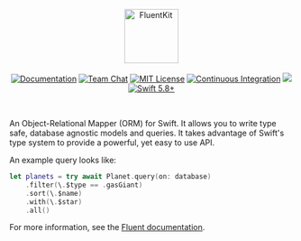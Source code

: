 <p align="center">
<picture>
  <source media="(prefers-color-scheme: dark)" srcset="https://github.com/vapor/fluent-kit/assets/1130717/1da9ba22-253a-43ba-ac03-5cecf0075c30">
  <source media="(prefers-color-scheme: light)" srcset="https://github.com/vapor/fluent-kit/assets/1130717/89800da9-2651-4fff-900a-be8f691bedb9">
  <img src="https://github.com/vapor/fluent-kit/assets/1130717/89800da9-2651-4fff-900a-be8f691bedb9" height="96" alt="FluentKit">
</picture> 
<br>
<br>
<a href="https://docs.vapor.codes/4.0/"><img src="https://design.vapor.codes/images/readthedocs.svg" alt="Documentation"></a>
<a href="https://discord.gg/vapor"><img src="https://design.vapor.codes/images/discordchat.svg" alt="Team Chat"></a>
<a href="LICENSE"><img src="https://design.vapor.codes/images/mitlicense.svg" alt="MIT License"></a>
<a href="https://github.com/vapor/fluent-kit/actions/workflows/test.yml"><img src="https://img.shields.io/github/actions/workflow/status/vapor/fluent-kit/test.yml?event=push&style=plastic&logo=github&label=tests&logoColor=%23ccc" alt="Continuous Integration"></a>
<a href="https://codecov.io/github/vapor/fluent-kit"><img src="https://img.shields.io/codecov/c/github/vapor/fluent-kit?style=plastic&logo=codecov&label=codecov"></a>
<a href="https://swift.org"><img src="https://design.vapor.codes/images/swift58up.svg" alt="Swift 5.8+"></a>
</p>

<br>

An Object-Relational Mapper (ORM) for Swift. It allows you to write type safe, database agnostic models and queries. It takes advantage of Swift's type system to provide a powerful, yet easy to use API.

An example query looks like:

```swift
let planets = try await Planet.query(on: database)
    .filter(\.$type == .gasGiant)
    .sort(\.$name)
    .with(\.$star)
    .all()
```

For more information, see the [Fluent documentation](https://docs.vapor.codes/fluent/overview/).
